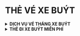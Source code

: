 # THẺ VÉ XE BUÝT
<details>

<summary><b>DỊCH VỤ VÉ THÁNG XE BUÝT</b></summary>

## Đăng kí vé tháng xe buýt
### Thẻ vật lý
- Trực tiếp: [Phòng bán vé](https://maps.app.goo.gl/LBvGmhNcPNaZgYew5) - Tầng 1 Tòa nhà PTA số Kim Mã
- Trực tuyến:  website [vedientuonline.com.vn](https://vedientuonline.com.vn/)
### Thẻ ảo
- Website: [vedientuonline.com.vn](https://vedientuonline.com.vn/)
- Ứng dụng: **Thẻ Vé Giao Thông HN** <sup>[[iOS](https://apps.apple.com/vn/app/th%E1%BA%BB-v%C3%A9-giao-th%C3%B4ng-hn/id6479341523)]</sup> <sup>[[Android](https://play.google.com/store/apps/details?id=com.vnpass.hn_bus_customer)]</sup>
## Phí tem tháng/gia hạn
### Bảng giá
|Đối tượng|Tuyến|Giá
|:---:|:---:|:---:|
|Ưu tiên (học sinh, sinh viên, công nhân KCN)|1 tuyến|70.000 ₫
|Ưu tiên (học sinh, sinh viên, công nhân KCN)|Liên tuyến|140.000 ₫
|Tập thể (từ 30 người trở lên)|1 tuyến|100.000 ₫
|Tập thể (từ 30 người trở lên)|Liên tuyến|200.000 ₫
|Bình thường|1 tuyến|140.000 ₫
|Bình thường|Liên tuyến|280.000 ₫
### Hình thức gia hạn
- Thẻ vật lý: Tại các [nhà chờ BRT](https://www.google.com/maps/search/nh%C3%A0+ch%E1%BB%9D+brt) và các [điểm bán vé tháng](https://www.facebook.com/XeBusHaNoiOnline/posts/hi%E1%BB%87n-t%E1%BA%A1i-t%E1%BA%A5t-c%E1%BA%A3-c%C3%A1c-%C4%91i%E1%BB%83m-c%E1%BB%A7a-hanoibus-%C4%91%C3%A3-c%C3%B3-tem-v%C3%A9-th%C3%A1ng-82025-ad-g%E1%BB%ADi-l%E1%BA%A1i-th%E1%BB%9Di-g/1156016653218728/)
- Thẻ ảo: Gia hạn trên ứng dụng **Thẻ Vé Giao Thông HN** <sup>[[iOS](https://apps.apple.com/vn/app/th%E1%BA%BB-v%C3%A9-giao-th%C3%B4ng-hn/id6479341523)]</sup> <sup>[[Android](https://play.google.com/store/apps/details?id=com.vnpass.hn_bus_customer)]</sup> hoặc tại website [vedientuonline.com.vn](https://vedientuonline.com.vn/renewal)
</details>
<details>
<summary><b>THẺ ĐI XE BUÝT MIỄN PHÍ</b></summary>


</details>
